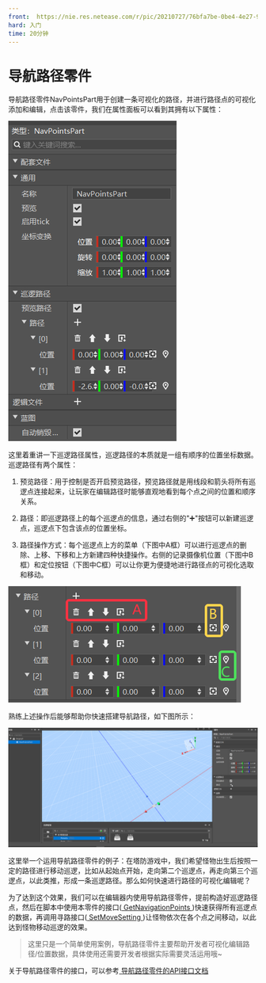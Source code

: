 ```yaml
---
front: 	https://nie.res.netease.com/r/pic/20210727/76bfa7be-0be4-4e27-91a3-b5268695f359.png
hard: 入门
time: 20分钟
---
```


# 导航路径零件
导航路径零件NavPointsPart用于创建一条可视化的路径，并进行路径点的可视化添加和编辑，点击该零件，我们在属性面板可以看到其拥有以下属性：

![parts010](./images/parts010.png)

这里着重讲一下巡逻路径属性，巡逻路径的本质就是一组有顺序的位置坐标数据。巡逻路径有两个属性：

1. 预览路径：用于控制是否开启预览路径，预览路径就是用线段和箭头将所有巡逻点连接起来，让玩家在编辑路径时能够直观地看到每个点之间的位置和顺序关系。
   
2. 路径：即巡逻路径上的每个巡逻点的信息，通过右侧的"➕"按钮可以新建巡逻点，巡逻点下包含该点的位置坐标。 
   
3. 路径操作方式：每个巡逻点上方的菜单（下图中A框）可以进行巡逻点的删除、上移、下移和上方新建四种快捷操作。右侧的记录摄像机位置（下图中B框）和定位按钮（下图中C框）可以让你更为便捷地进行路径点的可视化选取和移动。

![parts011](./images/parts011.png)

熟练上述操作后能够帮助你快速搭建导航路径，如下图所示：

![navpointssample](./images/navpointssample.gif)

这里举一个运用导航路径零件的例子：在塔防游戏中，我们希望怪物出生后按照一定的路径进行移动巡逻，比如从起始点开始，走向第二个巡逻点，再走向第三个巡逻点，以此类推，形成一条巡逻路径。那么如何快速进行路径的可视化编辑呢？

为了达到这个效果，我们可以在编辑器内使用导航路径零件，提前构造好巡逻路径点，然后在脚本中使用本零件的接口(<a href="../../../../mcdocs/3-PresetAPI/预设对象/零件/导航路径零件NavPointsPart.html" rel="noopenner"> GetNavigationPoints </a>)快速获得所有巡逻点的数据，再调用寻路接口(<a href="../../../../mcdocs/1-ModAPI/接口/实体/行为.html" rel="noopenner"> SetMoveSetting </a>)让怪物依次在各个点之间移动，以此达到怪物移动巡逻的效果。

>这里只是一个简单使用案例，导航路径零件主要帮助开发者可视化编辑路径/位置数据，具体使用还需要开发者根据实际需要灵活运用哦~


关于导航路径零件的接口，可以参考<a href="../../../../mcdocs/3-PresetAPI/预设对象/零件/导航路径零件NavPointsPart.html" rel="noopenner"> 导航路径零件的API接口文档 </a>